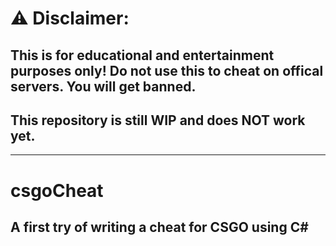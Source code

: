 # :warning: Disclaimer:
## This is for educational and entertainment purposes only! Do not use this to cheat on offical servers. You will get banned.
## This repository is still WIP and does NOT work yet.
------------------
# csgoCheat
## A first try of writing a cheat for CSGO using C#


